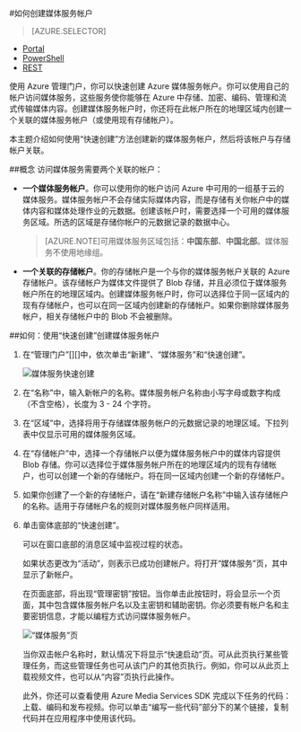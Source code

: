 <properties
	pageTitle="创建媒体服务帐户 - Azure"
	description="介绍如何在 Azure 中创建新的媒体服务帐户。"
	services="media-services"
	documentationCenter=""
	authors="Juliako"
	manager="dwrede"
	editor=""/>

<tags
	ms.service="media-services"
	ms.date="09/07/2015"  
	wacn.date="10/22/2015"/>


#如何创建媒体服务帐户

> [AZURE.SELECTOR]
- [Portal](/documentation/articles/media-services-create-account)
- [PowerShell](/documentation/articles/media-services-manage-with-powershell)
- [REST](https://msdn.microsoft.com/zh-cn/library/azure/dn167014.aspx)

使用 Azure 管理门户，你可以快速创建 Azure 媒体服务帐户。你可以使用自己的帐户访问媒体服务，这些服务使你能够在 Azure 中存储、加密、编码、管理和流式传输媒体内容。创建媒体服务帐户时，你还将在此帐户所在的地理区域内创建一个关联的媒体服务帐户（或使用现有存储帐户）。

本主题介绍如何使用“快速创建”方法创建新的媒体服务帐户，然后将该帐户与存储帐户关联。

##<a id="concepts"></a>概念
访问媒体服务需要两个关联的帐户：

-   **一个媒体服务帐户**。你可以使用你的帐户访问 Azure 中可用的一组基于云的媒体服务。媒体服务帐户不会存储实际媒体内容，而是存储有关你帐户中的媒体内容和媒体处理作业的元数据。创建该帐户时，需要选择一个可用的媒体服务区域。所选的区域是存储你帐户的元数据记录的数据中心。

    > [AZURE.NOTE]可用媒体服务区域包括：**中国东部**、**中国北部**。媒体服务不使用地缘组。 
-   **一个关联的存储帐户**。你的存储帐户是一个与你的媒体服务帐户关联的 Azure 存储帐户。该存储帐户为媒体文件提供了 Blob 存储，并且必须位于媒体服务帐户所在的地理区域内。创建媒体服务帐户时，你可以选择位于同一区域内的现有存储帐户，也可以在同一区域内创建新的存储帐户。如果你删除媒体服务帐户，相关存储帐户中的 Blob 不会被删除。

##<a id="quick"></a>如何：使用“快速创建”创建媒体服务帐户

1. 在“管理门户”[][]中，依次单击“新建”、“媒体服务”和“快速创建”。
   
	![媒体服务快速创建](./media/media-services-create-account/wams-QuickCreate.png)

2. 在“名称”中，输入新帐户的名称。媒体服务帐户名称由小写字母或数字构成（不含空格），长度为 3 - 24 个字符。

3. 在“区域”中，选择将用于存储媒体服务帐户的元数据记录的地理区域。下拉列表中仅显示可用的媒体服务区域。

4. 在“存储帐户”中，选择一个存储帐户以便为媒体服务帐户中的媒体内容提供 Blob 存储。你可以选择位于媒体服务帐户所在的地理区域内的现有存储帐户，也可以创建一个新的存储帐户。将在同一区域内创建一个新的存储帐户。

5. 如果你创建了一个新的存储帐户，请在“新建存储帐户名称”中输入该存储帐户的名称。适用于存储帐户名的规则对媒体服务帐户同样适用。

6. 单击窗体底部的“快速创建”。

	可以在窗口底部的消息区域中监视过程的状态。

	如果状态更改为“活动”，则表示已成功创建帐户。将打开“媒体服务”页，其中显示了新帐户。

	在页面底部，将出现“管理密钥”按钮。当你单击此按钮时，将会显示一个页面，其中包含媒体服务帐户名以及主密钥和辅助密钥。你必须要有帐户名和主要密钥信息，才能以编程方式访问媒体服务帐户。


	![“媒体服务”页](./media/media-services-create-account/wams-mediaservices-page.png)

	当你双击帐户名称时，默认情况下将显示“快速启动”页。可从此页执行某些管理任务，而这些管理任务也可从该门户的其他页执行。例如，你可以从此页上载视频文件，也可以从“内容”页执行此操作。

	此外，你还可以查看使用 Azure Media Services SDK 完成以下任务的代码：上载、编码和发布视频。你可以单击“编写一些代码”部分下的某个链接，复制代码并在应用程序中使用该代码。


<!-- Reusable paths. -->

<!-- Anchors. -->
  [Concepts]: #concepts
  [Before you begin]: #begin
  [How to: Create a Media Services account using Quick Create]: #quick

<!-- URLs. -->
  [Web Platform Installer]: http://go.microsoft.com/fwlink/?linkid=255386
  
  [Management Portal]: http://manage.windowsazure.cn/

<!---HONumber=71-->